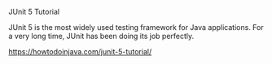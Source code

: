 JUnit 5 Tutorial

JUnit 5 is the most widely used testing framework for Java applications. For a very long time, JUnit has been doing its job perfectly.


https://howtodoinjava.com/junit-5-tutorial/

